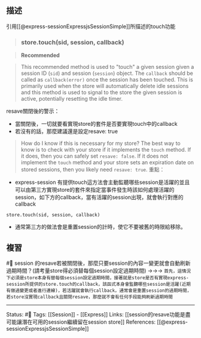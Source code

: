 
## 描述

引用[[@express-sessionExpressjsSessionSimple]]所描述的touch功能

> ### [](https://github.com/expressjs/session#storetouchsid-session-callback)store.touch(sid, session, callback)

> **Recommended**

> This recommended method is used to "touch" a given session given a session ID (`sid`) and session (`session`) object. The `callback` should be called as `callback(error)` once the session has been touched.
> This is primarily used when the store will automatically delete idle sessions and this method is used to signal to the store the given session is active, potentially resetting the idle timer.

resave關閉後的警示：
- 當關閉後，一切就要看實現store的套件是否要實現touch中的callback
- 若沒有的話，那麼建議還是設定resave: true
> How do I know if this is necessary for my store? The best way to know is to check with your store if it implements the `touch` method. If it does, then you can safely set `resave: false`. If it does not implement the `touch` method and your store sets an expiration date on stored sessions, then you likely need `resave: true`.
重點：
- express-session 有提供touch這方法會主動監聽哪些session是活躍的並且可以由第三方實現store的套件來指定當事件發生時該如何處理活躍的session，如下方的callback，當有活躍的session出現，就會執行對應的callback
```
store.touch(sid, session, callback)
```
- 通常第三方的做法會是重置session的計時，使它不要被舊的時限給移除。

## 複習
#🧠 session 的resave若被關閉後，那麼只要session的內容一變更就會自動刷新過期時間？(請考量store得必須替每個session設定過期時間) ->->-> `首先，這情況下必須是store本身有替每個session設定過期時間，接著就是store是否有實現express-session所提供的store.touch的callback，該函式本身會監聽哪些session是活躍(近期有做過變更或者進行連線)，若活躍就會執行callback，通常會是重置session的過期時間，若store沒實現callback且關閉resave，那麼就不會有任何手段能夠刷新過期時間`
<!--SR:!2022-10-15,35,230-->


---
Status: #🌱 
Tags:
[[Session]] - [[Express]]
Links:
[[session的resave功能是盡可能讓潛在可用的session繼續留在session store]]
References:
[[@express-sessionExpressjsSessionSimple]]